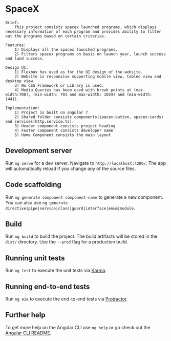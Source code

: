 # SpaceX

    Brief: 
        This project consists spacex launched programs, which displays necessary information of each program and provides ability to filter out the programs based on certain criterias.

    Features:
        1) Displays all the spacex launched programs.
        2) Filters spacex programs on basis on launch year, launch success and land success.

    Design UI: 
        1) Flexbox has used as for the UI design of the website.
        2) Website is responsive supporting mobile view, tabled view and desktop view.
        3) No CSS Framework or Library is used.
        4) Media Queries has been used with break points at (max-width:700), (min-width: 701 and max-width: 1024) and (min-width: 1441).

    Implementation: 
        1) Project is built on angular 7
        2) Shared folder consists components(spacex-button, spacex-cards) and services(http.service.ts).
        3) Header component consists project heading
        4) Footer component consists developer name
        5) Home Component consists the main layout


## Development server

Run `ng serve` for a dev server. Navigate to `http://localhost:4200/`. The app will automatically reload if you change any of the source files.

## Code scaffolding

Run `ng generate component component-name` to generate a new component. You can also use `ng generate directive|pipe|service|class|guard|interface|enum|module`.

## Build

Run `ng build` to build the project. The build artifacts will be stored in the `dist/` directory. Use the `--prod` flag for a production build.

## Running unit tests

Run `ng test` to execute the unit tests via [Karma](https://karma-runner.github.io).

## Running end-to-end tests

Run `ng e2e` to execute the end-to-end tests via [Protractor](http://www.protractortest.org/).

## Further help

To get more help on the Angular CLI use `ng help` or go check out the [Angular CLI README](https://github.com/angular/angular-cli/blob/master/README.md).
